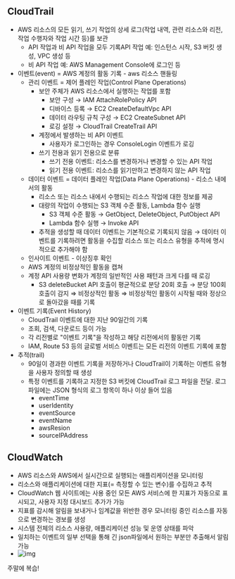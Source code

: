 ## CloudTrail

- AWS 리소스의 모든 읽기, 쓰기 작업의 상세 로그(작업 내역, 관련 리소스와 리전, 작업 수행자와 작업 시간 등)를 보관
  - API 작업과 비 API 작업을 모두 기록API 작업 예: 인스턴스 시작, S3 버킷 생성, VPC 생성 등
  - 비 API 작업 예: AWS Management Console에 로그인 등
- 이벤트(event) = AWS 계정의 활동 기록 - aws 리소스 핸들링
  - 관리 이벤트 = 제어 플레인 작업(Control Plane Operations)
    - 보안 주체가 AWS 리소스에서 실행하는 작업를 포함
      - 보안 구성 → IAM AttachRolePolicy API 
      - 디바이스 등록 → EC2 CreateDefaultVpc API 
      - 데이터 라우팅 규칙 구성 → EC2 CreateSubnet API
      - 로깅 설정 → CloudTrail CreateTrail API 
    - 계정에서 발생하는 비 API 이벤트
      - 사용자가 로그인하는 경우 ConsoleLogin 이벤트가 로깅
    - 쓰기 전용과 읽기 전용으로 분류
      - 쓰기 전용 이벤트: 리소스를 변경하거나 변경할 수 있는 API 작업
      - 읽기 전용 이벤트: 리소스를 읽기만하고 변경하지 않는 API 작업
  - 데이터 이벤트 = 데이터 플레인 작업(Data Plane Operations) - 리소스 내에서의 활동
    - 리소스 또는 리소스 내에서 수행되는 리소스 작업에 대한 정보를 제공
    - 대량의 작업이 수행되는 S3 객체 수준 활동, Lambda 함수 실행
      - S3 객체 수준 활동 → GetObject, DeleteObject, PutObject API
      - Lambda 함수 실행 → Invoke API
    - 추적을 생성할 때 데이터 이벤트는 기본적으로 기록되지 않음 → 데이터 이벤트를 기록하려면 활동을 수집할 리소스 또는 리소스 유형을 추적에 명시적으로 추가해야 함
  - 인사이트 이벤트 - 이상징후 확인
  - AWS 계정의 비정상적인 활동을 캡쳐
  - 계정 API 사용량 변화가 계정의 일반적인 사용 패턴과 크게 다를 때 로깅
    - S3 deleteBucket API 호출이 평균적으로 분당 20회 호출 → 분당 100회 호출이 감지 ⇒ 비정상적인 활동 ⇒ 비정상적인 활동이 시작될 때와 정상으로 돌아갔을 때를 기록
- 이벤트 기록(Event History)
  - CloudTrail 이벤트에 대한 지난 90일간의 기록
  - 조회, 검색, 다운로드 등이 가능
  - 각 리전별로 "이벤트 기록"을 작성하고 해당 리전에서의 활동만 기록
  - IAM, Route 53 등의 글로벌 서비스 이벤트는 모든 리전의 이벤트 기록에 포함
- 추적(trail)
  - 90일이 경과한 이벤트 기록을 저장하거나 CloudTrail이 기록하는 이벤트 유형을 사용자 정의할 때 생성
  - 특정 이벤트를 기록하고 지정한 S3 버킷에 CloudTrail 로그 파일을 전달. 로그 파일에는 JSON 형식의 로그 항목이 하나 이상 들어 있음
    - eventTime
    - userIdentity
    - eventSource
    - eventName
    - awsResion
    - sourceIPAddress

## CloudWatch

- AWS 리소스와 AWS에서 실시간으로 실행되는 애플리케이션을 모니터링
- 리소스와 애플리케이션에 대한 지표(= 측정할 수 있는 변수)를 수집하고 추적
- CloudWatch 웹 사이트에는 사용 중인 모든 AWS 서비스에 한 지표가 자동으로 표시되고, 사용자 지정 대시보드 추가가 가능
- 지표를 감시해 알림을 보내거나 임계값을 위반한 경우 모니터링 중인 리소스를 자동으로 변경하는 경보를 생성
- 시스템 전체의 리소스 사용량, 애플리케이션 성능 및 운영 상태를 파악
- 일치하는 이벤트의 일부 선택을 통해 긴 json파일에서 원하는 부분만 추출해서 알림 가능
- ![img](https://lh6.googleusercontent.com/1uhON0NbxGk7kYH5JCfi1kKoVMn6xPpVfEP7Tqk5apxjILS8c7JJ6GJuivfa9-gsOw70Ooo1iIW5NWat1aO306tJYA1o7TzX9dYknXB4UgTxOFCAINUfFjKSNw_RbIyVihxw6yev)

주말에 복습!